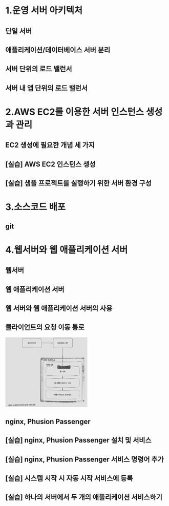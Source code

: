 # 1.운영 서버 아키텍처

## 단일 서버

## 애플리케이션/데이터베이스 서버 분리

## 서버 단위의 로드 밸런서

## 서버 내 앱 단위의 로드 밸런서





# 2.AWS EC2를 이용한 서버 인스턴스 생성과 관리

## EC2 생성에 필요한 개념 세 가지

## [실습] AWS EC2 인스턴스 생성

## [실습] 샘플 프로젝트를 실행하기 위한 서버 환경 구성



# 3.소스코드 배포

## git



# 4.웹서버와 웹 애플리케이션 서버

## 웹서버

## 웹 애플리케이션 서버

## 웹 서버와 웹 애플리케이션 서버의 사용

## 클라이언트의 요청 이동 통로

<img src="images/2021_02_22%20%EC%98%A4%ED%9B%84%2011_11%20Office%20Lens.jpg" alt="2021_02_22 오후 11_11 Office Lens" style="zoom: 25%;" />

## nginx, Phusion Passenger

## [실습] nginx, Phusion Passenger 설치 및 서비스

## [실습] nginx, Phusion Passenger 서비스 명령어 추가

## [실습] 시스템 시작 시 자동 시작 서비스에 등록

## [실습] 하나의 서버에서 두 개의 애플리케이션 서비스하기

